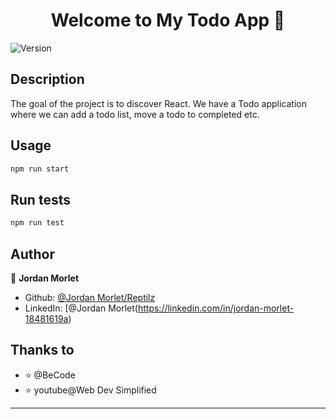 <h1 align="center">Welcome to My Todo App 👋</h1>
<p>
  <img alt="Version" src="https://img.shields.io/badge/version-0.1.0-blue.svg?cacheSeconds=2592000" />
</p>

## Description

The goal of the project is to discover React. We have a Todo application where we can add a todo list, move a todo to completed etc.

## Usage

```sh
npm run start
```

## Run tests

```sh
npm run test
```

## Author

👤 **Jordan Morlet**

- Github: [@Jordan Morlet/Reptilz](https://github.com/Reptilz)
- LinkedIn: [@Jordan Morlet(https://linkedin.com/in/jordan-morlet-18481619a)



## Thanks to

- ⭐️ @BeCode
- ⭐️ youtube@Web Dev Simplified

---
